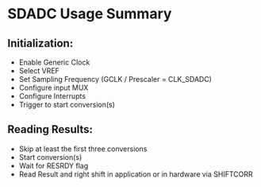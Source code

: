 # SDADC Usage Summary

## Initialization:
* Enable Generic Clock
* Select VREF
* Set Sampling Frequency (GCLK / Prescaler = CLK_SDADC)
* Configure input MUX
* Configure Interrupts
* Trigger to start conversion(s)
## Reading Results:
* Skip at least the first three conversions
* Start conversion(s)
* Wait for RESRDY flag
* Read Result and right shift in application or in hardware via SHIFTCORR